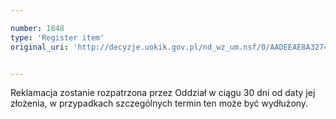 ```yaml
---

number: 1848
type: 'Register item'
original_uri: 'http://decyzje.uokik.gov.pl/nd_wz_um.nsf/0/AADEEAE8A32742DEC12576D5004AA7F8?OpenDocument'


---
```


Reklamacja zostanie rozpatrzona przez Oddział w ciągu 30 dni od daty jej złożenia, w przypadkach szczególnych termin ten może być wydłużony.

